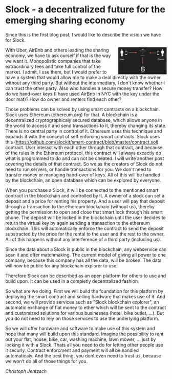 # Slock - a decentralized future for the emerging sharing economy

Since this is the first blog post, I would like to describe the vision we have for Slock.

<a href="images/slock_concept.png" class="swipebox"><img src="images/slock_concept.png" style="width:30%;padding-left:10px" align="right" alt="the slock.it concept"/></a> 
With Uber, AirBnb and others leading the sharing economy, we have to ask ourself if that is the way we want it.
Monopolistic companies that take extraordinary fees and take full control of the market. I admit, I use them, but I would prefer to have a system that would allow me to make a deal directly with the owner without any third party.
But without the intermediary, I don't know whether I can trust the other party. Also who handles a secure money transfer? How do we hand-over keys (I have used AirBnb in NYC with the key under the door mat)?
How do owner and renters find each other?

Those problems can be solved by using smart contracts on a blockchain. Slock uses Ethereum (ethereum.org) for that. A blockchain is a decentralized cryptographicaly secured database, which allows anyone in the world to access it 
and send transactions to it, thereby changing its state.
There is no central party in control of it. Ethereum uses this technique and expands it with the concept of self enforcing smart contracts. Slock uses this (https://github.com/slockit/smart-contract/blob/master/contract.sol) contract. User interact with each other through that contract, and because of the rules in the Ethereum protocol, this contract will always excactly do what is programmed to do and can not be cheated. I will write another post covering the details of that contract.
So we as the creators of Slock do not need to run servers, or handle transactions for you. We don't need to transfer money or managing hand-over of keys. All of this will be handled by the blockchain, an open database which can be explored by everyone.

When you purchase a Slock, it will be connected to the mentioned smart contract in the blockchain and controlled by it. A owner of a slock can set a deposit and a price for renting his property. And a user will pay that deposit through a transaction to the ethereum blockchain (without us), thereby getting the permission to open and close that smart lock through his smart phone. The deposit will be locked in the blockchain until the user decides to return the virtual key by again sending a transaction to the ethereum blockchain. This will automatically enforce the contract to send the deposit substracted by the price for the rental to the user and the rest to the owner. All of this happens without any interference of a third party (including us).

Since the data about a Slock is public in the blockchain, any webservice can scan it and offer matchmaking. The current model of giving all power to one company, because this company has all the data, will be broken. The data will now be public for any blockchain explorer to use.

Therefore Slock can be described as an open platform for others to use and build upon. It can be used in a completly decentralized fashion.

So what are we doing. First we will build the foundation for this platform by deploying the smart contract and selling hardware that makes use of it. And second, we will provide services such as "Slock blockchain explorer", an automatic exchange of fiat money to ether which will be sent to the contract and customized solutions for various businesses (hotel, bike outlet, ...). But you do not need to rely on those services to use the underlying platform.

So we will offer hardware and software to make use of this system and hope that many will build upon this standard.
Imagine the possibility to rent out your flat, house, bike, car, washing machine, lawn mower, ... just by locking it with a Slock. Thats all you need to do for letting other people use it securly. Contract enforcment and payment will all be handled automaticaly. And the best thing, you dont even need to trust us, because we won't do all of those things for you.

*Christoph Jentzsch*
